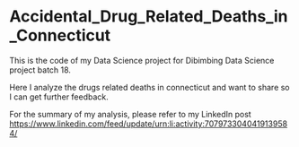 # Accidental_Drug_Related_Deaths_in_Connecticut
This is the code of my Data Science project  for Dibimbing Data Science project batch 18.

Here I analyze the drugs related deaths in connecticut and want to share so I can get further feedback.

For the summary of my analysis, please refer to my LinkedIn post https://www.linkedin.com/feed/update/urn:li:activity:7079733040419139584/
